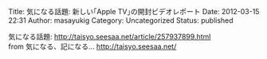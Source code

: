 Title: 気になる話題: 新しい｢Apple TV｣の開封ビデオレポート
Date: 2012-03-15 22:31
Author: masayukig
Category: Uncategorized
Status: published

気になる話題: <http://taisyo.seesaa.net/article/257937899.html>  
from 気になる、記になる… <http://taisyo.seesaa.net/>
